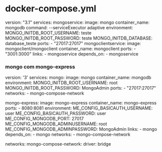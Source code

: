 # docker-compose.yml

version: "3.1"
services:
  mongoservice: 
    image: mongo
    container_name: mongodb
    command: --serviceExecutor adaptive
    environment:
      MONGO_INITDB_ROOT_USERNAME: teste
      MONGO_INITDB_ROOT_PASSWORD: teste
      MONGO_INITDB_DATABASE: database_teste
    ports:
      - "27017:27017"
  mongoclientservice:
    image: mongoclient/mongoclient
    container_name: mongoclient
    ports:
      - "3001:3000"
    links:
      - mongoservice
    depends_on:
      - mongoservice

### mongo com mongo-express

version: '3'
services:
  mongo:
    image: mongo
    container_name: mongodb
    environment:
      MONGO_INITDB_ROOT_USERNAME: root
      MONGO_INITDB_ROOT_PASSWORD: MongoAdmin
    ports:
      - "27017:27017"
    networks:
      - mongo-compose-network

  mongo-express:
    image: mongo-express
    container_name: mongo-express
    ports:
      - 8080:8081
    environment:
      ME_CONFIG_BASICAUTH_USERNAME: user
      ME_CONFIG_BASICAUTH_PASSWORD: user
      ME_CONFIG_MONGODB_PORT: 27017
      ME_CONFIG_MONGODB_ADMINUSERNAME: root
      ME_CONFIG_MONGODB_ADMINPASSWORD: MongoAdmin
    links:
      - mongo
    depends_on:
      - mongo
    networks:
      - mongo-compose-network

networks: 
    mongo-compose-network:
      driver: bridge